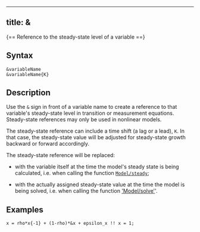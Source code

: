 
---
title: &
--- 

{== Reference to the steady-state level of a variable ==}


## Syntax

    &variableName
    &variableName{K}


## Description

Use the `&` sign in front of a variable name to create a
reference to that variable's steady-state level in transition or
measurement equations. Steady-state references may only be used in nonlinear models.

The steady-state reference can include a time shift (a lag or a lead),
`K`. In that case, the steady-state value will be adjusted for
steady-state growth backward or forward accordingly.

The steady-state reference will be replaced:

* with the variable itself at the time the model's steady state is being
calculated, i.e. when calling the function [`Model/steady`](../model/steady.md);

* with the actually assigned steady-state value at the time the model is
being solved, i.e. when calling the function ['Model/solve'](../model/solve.md)'.


## Examples

```iris
x = rho*x{-1} + (1-rho)*&x + epsilon_x !! x = 1;
```

